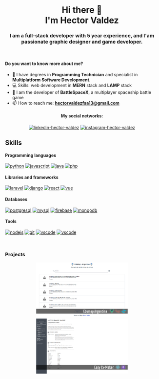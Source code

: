 <h1 align='center'>Hi there 👋 <br> I'm Hector Valdez</h1>

<h3 align='center'>I am a full-stack developer with 5 year experience, and I'am passionate graphic designer and game developer.</h3><br>

#### Do you want to know more about me?

<!-- - 🌱 I’m currently learning **Electron js, React-Native, Vue, Typescript, Artificial intelligence**
- 👯 I’m looking to collaborate on **Games and Web projects** -->
- 📃 I have degrees in **Programming Technician** and specialist in **Multiplatform Software Development**.
- 💻 Skills: web development in **MERN** stack and **LAMP** stack
- 🚀 I am the developer of **BattleSpaceX**, a multiplayer spaceship battle game
- 📫 How to reach me: **hectorvaldezfsa13@gmail.com**

<h4 align="center">My social networks:</h4>
<p align="center">
  <a href="https://www.linkedin.com/in/Hectorv72" target="blank"><img align="center" src="https://cdn.worldvectorlogo.com/logos/linkedin-icon-2.svg" alt="linkedin-hector-valdez" height="32" width="40" /></a>
  <a href="https://www.instagram.com/valdez_hector.js" target="blank"><img align="center" src="https://cdn.worldvectorlogo.com/logos/instagram-2016-6.svg" alt="instagram-hector-valdez" height="35" width="40" /></a>
</p>


## Skills

#### Programming languages

<p align="left">
  <a href="https://www.python.org/" target="_blank"><img src="https://cdn.worldvectorlogo.com/logos/python-5.svg" alt="python" width="35" height="32"/></a>
  <a href="https://developer.mozilla.org/en-US/docs/Web/JavaScript" target="_blank"><img src="https://cdn.worldvectorlogo.com/logos/logo-javascript.svg" alt="javascript" width="45" height="30"/></a>
  <a href="https://www.java.com/es/" target="_blank"><img src="https://cdn.worldvectorlogo.com/logos/java-14.svg" alt="java" width="32" height="35"/></a>
  <a href="https://www.php.net/" target="_blank"><img src="https://cdn.worldvectorlogo.com/logos/php-1.svg" alt="php" width="50" height="30"/></a>
</p>

#### Libraries and frameworks

<p align="left">
  <a href="https://laravel.com/" target="_blank"> <img src="https://cdn.worldvectorlogo.com/logos/laravel-1.svg" alt="laravel" width="35" height="50"/></a>
  <a href="https://www.djangoproject.com/" target="_blank" > <img src="https://cdn.worldvectorlogo.com/logos/django.svg" alt="django" width="24" height="38"/></a>
  <a href="https://es.reactjs.org/" target="_blank"> <img src="https://cdn.worldvectorlogo.com/logos/react-2.svg" alt="react" width="35" height="50"/></a>
  <a href="https://vuejs.org/" target="_blank" > <img src="https://cdn.worldvectorlogo.com/logos/vue-9.svg" alt="vue" width="35" height="37"/></a>
</p>

#### Databases

<p align="left">
  <a href="https://www.postgresql.org/" target="_blank"> <img src="https://cdn.worldvectorlogo.com/logos/postgresql.svg" alt="postgresql" width="40" height="35"/></a>
  <a href="https://www.mysql.com/" target="_blank"> <img src="https://cdn.worldvectorlogo.com/logos/mysql-6.svg" alt="mysql" width="40" height="35"/></a>
  <a href="https://firebase.google.com/" target="_blank"> <img src="https://cdn.worldvectorlogo.com/logos/firebase-1.svg" alt="firebase" width="35" height="35"/></a>
  <a href="https://www.mongodb.com/" target="_blank"> <img src="https://cdn.worldvectorlogo.com/logos/mongodb-icon-1.svg" alt="mongodb" width="30" height="40"/></a>
</p>

#### Tools

<p align="left">
  <a href="https://nodejs.org/en/" target="_blank"> <img src="https://cdn.worldvectorlogo.com/logos/nodejs-icon.svg" alt="nodejs" width="40" height="35"/></a>
  <a href="https://git-scm.com/" target="_blank"> <img src="https://cdn.worldvectorlogo.com/logos/git-icon.svg" alt="git" width="40" height="35"/></a>
  <a href="https://code.visualstudio.com/" target="_blank"> <img src="https://cdn.worldvectorlogo.com/logos/visual-studio-code-1.svg" alt="vscode" width="40" height="35"/></a>
  <a href="https://www.linux.org/" target="_blank"> <img src="https://upload.wikimedia.org/wikipedia/commons/3/35/Tux.svg" alt="vscode" width="40" height="35"/></a>
</p><br>

### Projects

<p align="center">
  <a href="https://edumap-argentina.netlify.app"><img src="./assets/vue-edumap.png" width="300"/></a>
  <a href="https://easycvmaker.netlify.app"><img src="./assets/easy-cvmaker.png" width="300"/></a>
</p>